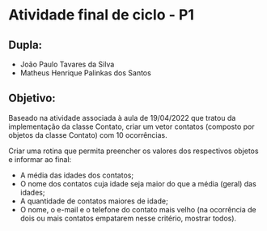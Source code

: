# Atividade final de ciclo - P1


## Dupla:

- João Paulo Tavares da Silva
- Matheus Henrique Palinkas dos Santos

## Objetivo:

Baseado na atividade associada à aula de 19/04/2022 que tratou da implementação da classe Contato, criar um vetor contatos (composto por objetos da classe Contato) com 10 ocorrências.

Criar uma rotina que permita preencher os valores dos respectivos objetos e informar ao final:

- A média das idades dos contatos;
- O nome dos contatos cuja idade seja maior do que a média (geral) das idades;
- A quantidade de contatos maiores de idade;
- O nome, o e-mail e o telefone do contato mais velho (na ocorrência de dois ou mais contatos empatarem nesse critério, mostrar todos).